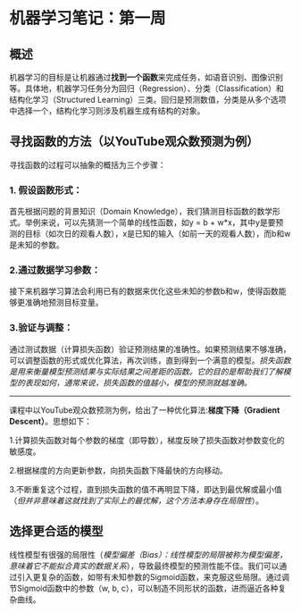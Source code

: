 # 机器学习笔记：第一周

## 概述

机器学习的目标是让机器通过**找到一个函数**来完成任务，如语音识别、图像识别等。具体地，机器学习任务分为回归（Regression）、分类（Classification）和结构化学习（Structured Learning）三类。回归是预测数值，分类是从多个选项中选择一个，结构化学习则涉及机器生成有结构的对象。

## 寻找函数的方法（以YouTube观众数预测为例）

寻找函数的过程可以抽象的概括为三个步骤：

### 1. 假设函数形式：

首先根据问题的背景知识（Domain Knowledge），我们猜测目标函数的数学形式。举例来说，可以先猜测一个简单的线性函数，如y = b + w*x，其中y是要预测的目标（如次日的观看人数），x是已知的输入（如前一天的观看人数），而b和w是未知的参数。

### 2.通过数据学习参数：

接下来机器学习算法会利用已有的数据来优化这些未知的参数b和w，使得函数能够更准确地预测目标变量。

### 3.验证与调整：

通过测试数据（计算损失函数）验证预测结果的准确性。如果预测结果不够准确，可以调整函数的形式或优化算法，再次训练，直到得到一个满意的模型。*损失函数是用来衡量模型预测结果与实际结果之间差距的函数。它的目的是帮助我们了解模型的表现如何，通常来说，损失函数的值越小，模型的预测就越准确。*

---

课程中以YouTube观众数预测为例，给出了一种优化算法:**梯度下降（Gradient Descent）**。思想如下：

1.计算损失函数对每个参数的梯度（即导数），梯度反映了损失函数对参数变化的敏感度。

2.根据梯度的方向更新参数，向损失函数下降最快的方向移动。

3.不断重复这个过程，直到损失函数的值不再明显下降，即达到最优解或最小值（*但并非意味着这就找到了实际上的最优解，这个方法本身存在局限性*）。

## 选择更合适的模型

线性模型有很强的局限性（*模型偏差（Bias）：线性模型的局限被称为模型偏差，意味着它不能拟合真实的数据关系*），导致最终模型的预测性能不佳。我们可以通过引入更复杂的函数，如带有未知参数的Sigmoid函数，来克服这些局限。通过调节Sigmoid函数中的参数（w, b, c），可以制造不同形状的函数，进而逼近各种复杂曲线。